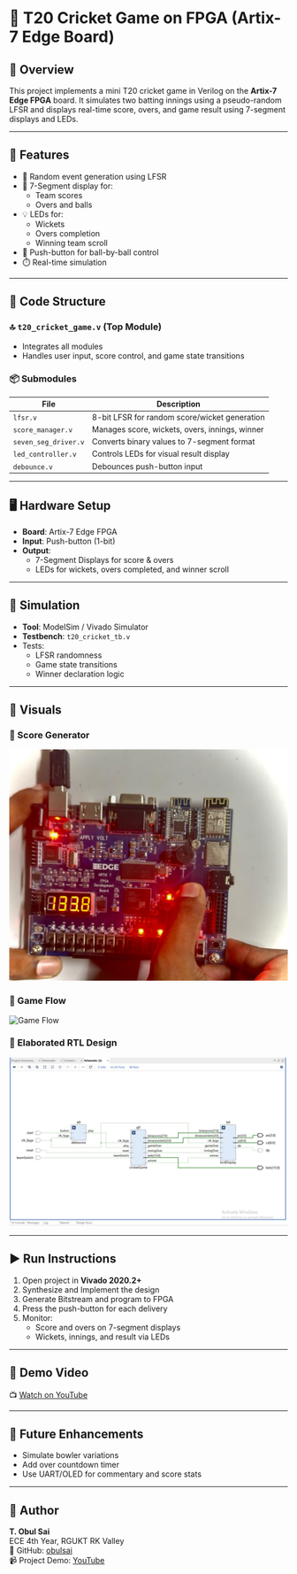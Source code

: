 # 🏏 T20 Cricket Game on FPGA (Artix-7 Edge Board)

## 📘 Overview

This project implements a mini T20 cricket game in Verilog on the **Artix-7 Edge FPGA** board. It simulates two batting innings using a pseudo-random LFSR and displays real-time score, overs, and game result using 7-segment displays and LEDs.

---

## 🎯 Features

- 🔁 Random event generation using LFSR
- 🔢 7-Segment display for:
  - Team scores
  - Overs and balls
- 💡 LEDs for:
  - Wickets
  - Overs completion
  - Winning team scroll
- 🔘 Push-button for ball-by-ball control
- ⏱️ Real-time simulation

---

## 🧩 Code Structure

### 🔝 `t20_cricket_game.v` (Top Module)
- Integrates all modules
- Handles user input, score control, and game state transitions

### 📦 Submodules

| File                | Description                                          |
|---------------------|------------------------------------------------------|
| `lfsr.v`            | 8-bit LFSR for random score/wicket generation       |
| `score_manager.v`   | Manages score, wickets, overs, innings, winner      |
| `seven_seg_driver.v`| Converts binary values to 7-segment format          |
| `led_controller.v`  | Controls LEDs for visual result display             |
| `debounce.v`        | Debounces push-button input                         |

---

## 🖥️ Hardware Setup

- **Board**: Artix-7 Edge FPGA  
- **Input**: Push-button (1-bit)
- **Output**:  
  - 7-Segment Displays for score & overs  
  - LEDs for wickets, overs completed, and winner scroll

---

## 🧪 Simulation

- **Tool**: ModelSim / Vivado Simulator
- **Testbench**: `t20_cricket_tb.v`
- Tests:
  - LFSR randomness
  - Game state transitions
  - Winner declaration logic

---

## 📸 Visuals

### 🔋 Score Generator
![Score Generator](implementation/2_score_generate.jpeg)

### 🔁 Game Flow
![Game Flow](implementation/game_flow.jpeg)

### 📐 Elaborated RTL Design
![RTL](RTL/elaborated_design.jpeg)

---

## ▶️ Run Instructions

1. Open project in **Vivado 2020.2+**
2. Synthesize and Implement the design
3. Generate Bitstream and program to FPGA
4. Press the push-button for each delivery
5. Monitor:
   - Score and overs on 7-segment displays
   - Wickets, innings, and result via LEDs

---

## 🎥 Demo Video

📺 [Watch on YouTube](https://youtu.be/kWOw-FWc5Vg?si=2BD5atmlYgCtzvvv)

---

## 🚀 Future Enhancements

- Simulate bowler variations
- Add over countdown timer
- Use UART/OLED for commentary and score stats

---

## 👤 Author

**T. Obul Sai**  
ECE 4th Year, RGUKT RK Valley  
🔗 GitHub: [obulsai](https://github.com/obulsai)  
📹 Project Demo: [YouTube](https://youtu.be/kWOw-FWc5Vg?si=2BD5atmlYgCtzvvv)
